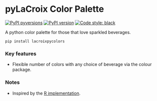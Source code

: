 # pyLaCroix Color Palette

[![PyPI pyversions](https://img.shields.io/pypi/pyversions/perturb-tools.svg)](https://pypi.python.org/pypi/perturb-tools/)
[![PyPI version](https://badge.fury.io/py/perturb-tools.svg)](https://badge.fury.io/py/perturb-tools)
[![Code style: black](https://img.shields.io/badge/code%20style-black-000000.svg)](https://github.com/psf/black)

A python color palette for those that love sparkled beverages.

```
pip install lacroixpycolors
```

### Key features

* Flexible number of colors with any choice of beverage via the colour package. 

### Notes

* Inspired by the [R implementation](https://github.com/johannesbjork/LaCroixColoR).
